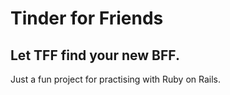 # Tinder for Friends
## Let TFF find your new BFF.

Just a fun project for practising with Ruby on Rails.
